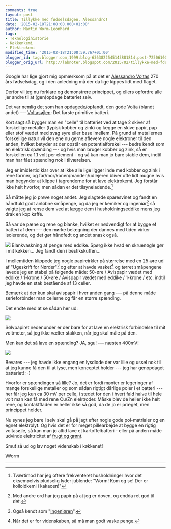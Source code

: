 ```yaml
---
comments: true
layout: post
title: Tillykke med fødselsdagen, Alessandro!
date: '2015-02-18T21:08:00.000+01:00'
author: Martin Worm-Leonhard
tags:
- Teknologihistorie
- Køkkenkemi
- Elektrokemi
modified_time: '2015-02-18T21:08:59.767+01:00'
blogger_id: tag:blogger.com,1999:blog-6363822545143881814.post-7250610089122107617
blogger_orig_url: http://labnoter.blogspot.com/2015/02/tillykke-med-fdselsdagen-alessandro.html
---
```


Google har lige gjort mig opmærksom på at det er [Alessandro
Voltas](http://da.wikipedia.org/wiki/Alessandro_Volta) 270 års
fødselsdag, og i den anledning må der da lige kippes lidt med flaget.

Derfor vil jeg nu forklare og demonstrere princippet, og ellers opfordre
alle jer andre til at (gen)opdage batteriet selv.

Det var nemlig det som han opdagede/opfandt, den gode Volta (blandt
andet) --- [Voltasøjlen](http://da.wikipedia.org/wiki/Voltas%C3%B8jle):
Det første primitive batteri.

Kort sagt så bygger man en "celle" til batteriet ved at tage 2
skiver af forskellige metaller (typisk kobber og zink) og lægge en skive
papir, pap eller stof vædet med svag syre eller base imellem. På grund
af metallernes forskellige natur vil den ene nu gerne aflevere nogle
elektroner til den anden, hvilket betyder at der opstår en
potentialforskel --- bedre kendt som en elektrisk spænding --- og hvis man
bruger kobber og zink, så er forskellen ca 1,1 volt per element - og så
kan man jo bare stable dem, indtil man har fået spænding nok i
tilværelsen.

Jeg er imidlertid klar over at ikke alle lige ligger inde med kobber og
zink i rene former, og far/mor/konen/manden/udlejeren bliver ofte lidt
mugne hvis man begynder at klippe i tagrenderne for at lave elektrokemi.
Jeg forstår ikke helt hvorfor, men sådan er det tilsyneladende.[^0]

Så måtte jeg jo prøve noget andet. Jeg slagtede sparesvinet og fandt en
håndfuld godt anløbne småpenge, og da jeg er kemiker og ingeniør[^1] så
valgte jeg at rense dem ved at lægge dem i husholdningseddike mens jeg
drak en kop kaffe. 

Så var de pæne og rene og blanke, hvilket er
nødvendigt for at bygge et batteri af dem --- den mørke belægning der
dannes med tiden virker isolerende, og det gør håndfedt og andet snask
også.

[![]({{site.url}}/images/-3hmtA1fLyyk/VOTslzIYr0I/AAAAAAAACpc/SQUVq6dJi94/s1600/2015-02-18%2B20.34.50.jpg)]({{site.url}}/images/-3hmtA1fLyyk/VOTslzIYr0I/AAAAAAAACpc/SQUVq6dJi94/s1600/2015-02-18%2B20.34.50.jpg)
Blankvaskning af penge med eddike. 
Spørg ikke hvad en skruenøgle gør i mit køkken... Jeg fandt den i bestikskuffen...

I mellemtiden klippede jeg nogle papircirkler på størrelse med en 25-øre
ud af "Ugeskrift for Nørder"[^2] og efter at havde vasket[^3] og
tørret småpengene lavede jeg en stabel på følgende måde: 50-øre /
Avispapir vædet med eddike / 1-krone / 50-øre / Avispapir vædet med
eddike / 1-krone / etc. indtil jeg havde en stak bestående af 13
celler.

Bemærk at der kun skal avispapir i hver anden gang --- på denne måde
serieforbinder man cellerne og får en større spænding.

Det endte med at se sådan her ud:

[![]({{site.url}}/images/-li0WYLy061c/VOTtUKK0yxI/AAAAAAAACpk/cO4NyzGXmRg/s1600/2015-02-18%2B20.18.28.jpg)]({{site.url}}/images/-li0WYLy061c/VOTtUKK0yxI/AAAAAAAACpk/cO4NyzGXmRg/s1600/2015-02-18%2B20.18.28.jpg)

Sølvpapiret nedenunder er der bare for at lave en elektrisk forbindelse
til mit voltmeter, så jeg ikke vælter stakken, når jeg skal måle på
den.

Men kan det så lave en spænding? JA, sgu! --- næsten 400mV!

[![]({{site.url}}/images/-IFpS4ZkXRZs/VOTtqoIZuzI/AAAAAAAACps/g6FFSOuMCsE/s1600/2015-02-18%2B20.19.00.jpg)]({{site.url}}/images/-IFpS4ZkXRZs/VOTtqoIZuzI/AAAAAAAACps/g6FFSOuMCsE/s1600/2015-02-18%2B20.19.00.jpg)

Bevares --- jeg havde ikke engang en lysdiode der var lille og ussel nok
til at jeg kunne få den til at lyse, men konceptet holder --- jeg har
genopdaget batteriet! :-)

Hvorfor er spændingen så lille? Jo, det er fordi mønter er legeringer af
mange forskellige metaller og som sådan rigtigt dårlige poler i et
batteri --- her får jeg kun ca 30 mV per celle, i stedet for den i hvert
fald halve til hele volt man kan få med rene Cu/Zn elektroder. Måske
blev de heller ikke helt rene, og kontaktfladen er heller ikke så god,
da de jo er præget, men princippet holder.

Nu synes jeg bare I selv skal gå på jagt efter nogle gode pol-matrialer
og en egnet elektrolyt. Og hvis det er for meget pillearbejde at bygge
en rigtig voltasøjle, så kan man jo altid lave et kartoffelbatteri -
eller på anden måde udvinde elektricitet af [frugt og
grønt](http://en.wikipedia.org/wiki/Lemon_battery).

Smut så ud og lav noget videnskab i køkkenet!

\\Worm

------------------------------------------------------------------------

[^0]: Tværtimod har jeg oftere frekventeret husholdninger hvor det
    eksempelvis pludselig lyder jublende: "Worm! Kom og se! Der er
    kolloidkemi i kakaoen!"

[^1]: Med andre ord har jeg papir på at jeg er doven, og endda ret god
    til det.

[^2]: Også kendt som "[Ingeniøren](http://www.ing.dk/)".

[^3]: Når det er for videnskaben, så må man godt vaske penge.
